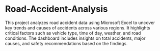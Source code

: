 # Road-Accident-Analysis
This project analyzes road accident data using Microsoft Excel to uncover key trends and causes of accidents across various regions. It highlights critical factors such as vehicle type, time of day, weather, and road conditions. The dashboard includes insights on total accidents, major causes, and safety recommendations based on the findings.
